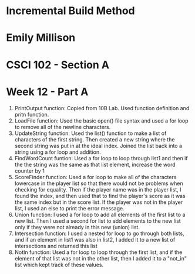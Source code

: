 # Incremental Build Method
# Emily Millison
# CSCI 102 - Section A
# Week 12 - Part A

1. PrintOutput function:
	Copied from 10B Lab. Used function definition and pritn function.
2. LoadFile function:
	Used the basic open() file syntax and used a for loop to remove all of the newline characters.
3. UpdateString function:
	Used the list() function to make a list of characters of the first string. Then created
	a new string where the second string was put in at the ideal index. Joined the list 
	back into a string using a for loop and addition.
4. FindWordCount funtion:
	Used a for loop to loop through list1 and then if the the string was the same as that 
	list element, increase the word counter by 1
5. ScoreFinder function:
	Used a for loop to make all of the characters lowercase in the player list so that there would
	not be problems when checking for equality. Then if the player name was in the player list,
	I found the index, and then used that to find the player's score as it was the same index
	but in the score list. If the player was not in the player list, I used an else to print the
	error message.
6. Union function:
	I used a for loop to add all elements of the first list to a new list. Then I used a second
	for list to add elements to the new list only if they were not already in this new (union)
	list.
7. Intersection function:
	I used a nested for loop to go through both lists, and if an element in list1 was also in
	list2, I added it to a new list of intersections and returned this list
8. NotIn function:
	Used a for loop to loop through the first list, and if the element of that list was not
	in the other list, then I added it to a "not_in" list which kept track of these values.